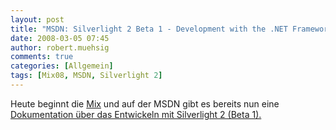```yaml
---
layout: post
title: "MSDN: Silverlight 2 Beta 1 - Development with the .NET Framework"
date: 2008-03-05 07:45
author: robert.muehsig
comments: true
categories: [Allgemein]
tags: [Mix08, MSDN, Silverlight 2]
---
```

<p>Heute beginnt die <a href="http://visitmix.com/2008/default.aspx">Mix</a> und auf der MSDN gibt es bereits nun eine <a href="http://msdn2.microsoft.com/en-us/library/bb404700.aspx">Dokumentation über das Entwickeln mit Silverlight 2 (Beta 1).</a></p>
